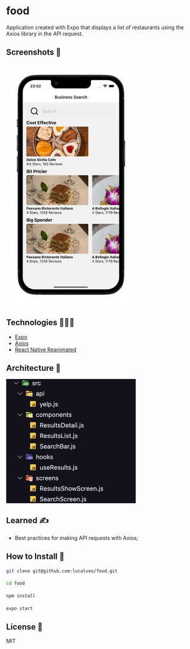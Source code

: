 # food

Application created with Expo that displays a list of restaurants using the Axios library in the API request.

## Screenshots 📸

<img src=".github/screenshot.png" width="350" />

## Technologies 👨🏻‍💻

- [Expo](https://expo.dev/)
- [Axios](https://axios-http.com/ptbr/docs/intro)
- [React Native Reanimated](https://docs.swmansion.com/react-native-reanimated/)

## Architecture 📂

<img src=".github/architecture.png" width="350" />

## Learned ✍️

- Best practices for making API requests with Axios;

## How to Install 🚀

```bash
git clone git@github.com:lucalves/food.git

cd food

npm install

expo start
```

## License 📝

MIT
